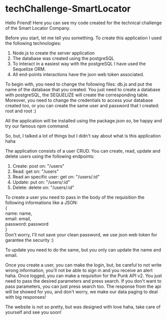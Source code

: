 # techChallenge-SmartLocator

Hello Friend! Here you can see my code created for the technical challenge of the Smart Locator Company.

Before you start, let me tell you something.
To create this application I used the following technologies:
1. Node.js to create the server application
2. The database was created using the postgreSQL
3. To interact in a easiest way with the postgreSQL I have used the Sequelize ORM.
4. All end-points interactions have the json web token associated.

To begin with, you need to change the following files: db.js and put the name of the database that you created. You just need to create a database with postgreSQL, the SEQUELIZE will create the corresponding table.
Moreover, you need to change the credentials to access your database created too, or you can create the same user and password that I created: root and root :)

All the application will be installed using the package.json so, be happy and try our famous npm command.

So, but, I talked a lot of things but I didn't say about what is this application haha

The application consists of a user CRUD. You can create, read, update and delete users using the following endpoints:

1. Create: post on:  "/users"
2. Read: get on: "/users"
3. Read an specific user: get on: "/users/:id"
4. Update: put on: "/users/:id"
5. Delete: delete on: "/users/:id"

To create a user you need to pass in the body of the requisition the following informations like a JSON:<br>
{<br> 
  name: name,<br>
  email: email,<br>
  password: password<br>
}<br>
Don't worry, I'll not save your clean password, we use json web token for garantee the security :)

To update you need to do the same, but you only can update the name and email.

Once you create a user, you can make the login, but, be careful to not write wrong information, you'll not be able to sign in and you receive an alert haha.
Once logged, you can make a requisiton for the Punk API v2. You just need to pass the desired parameters and press search. If you don't want to pass parameters, you can just press search too.
The response from the api will be showed for you, and don't worry, we make our data paging to deal with big responses!

The website is not so pretty, but was designed with love haha, take care of yourself and see you soon!
